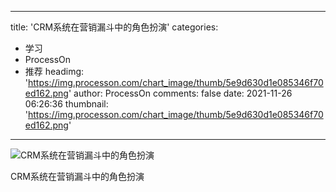 
---
title: 'CRM系统在营销漏斗中的角色扮演'
categories: 
 - 学习
 - ProcessOn
 - 推荐
headimg: 'https://img.processon.com/chart_image/thumb/5e9d630d1e085346f70ed162.png'
author: ProcessOn
comments: false
date: 2021-11-26 06:26:36
thumbnail: 'https://img.processon.com/chart_image/thumb/5e9d630d1e085346f70ed162.png'
---

<div>   
<img class="thumb" alt="CRM系统在营销漏斗中的角色扮演" src="https://img.processon.com/chart_image/thumb/5e9d630d1e085346f70ed162.png" referrerpolicy="no-referrer">
<p>CRM系统在营销漏斗中的角色扮演</p>  
</div>
            